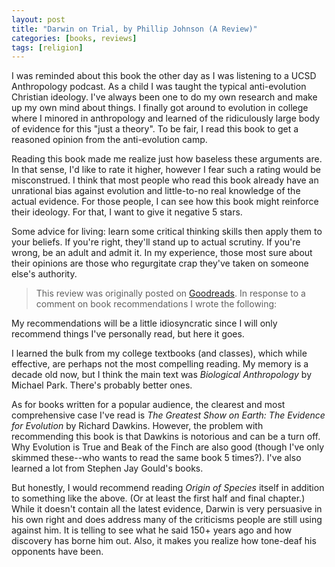```yaml
---
layout: post
title: "Darwin on Trial, by Phillip Johnson (A Review)"
categories: [books, reviews]
tags: [religion]
---
```

I was reminded about this book the other day as I was listening to a UCSD Anthropology podcast. As a child I was taught the typical anti-evolution Christian ideology. I've always been one to do my own research and make up my own mind about things. I finally got around to evolution in college where I minored in anthropology and learned of the ridiculously large body of evidence for this "just a theory". To be fair, I read this book to get a reasoned opinion from the anti-evolution camp.

Reading this book made me realize just how baseless these arguments are. In that sense, I'd like to rate it higher, however I fear such a rating would be misconstrued. I think that most people who read this book already have an unrational bias against evolution and little-to-no real knowledge of the actual evidence. For those people, I can see how this book might reinforce their ideology. For that, I want to give it negative 5 stars.

Some advice for living: learn some critical thinking skills then apply them to your beliefs. If you're right, they'll stand up to actual scrutiny. If you're wrong, be an adult and admit it. In my experience, those most sure about their opinions are those who regurgitate crap they've taken on someone else's authority.

> This review was originally posted on [Goodreads](https://www.goodreads.com/review/show/120006828?type=review#rating_226884109). In response to a comment on book recommendations I wrote the following:

My recommendations will be a little idiosyncratic since I will only recommend things I've personally read, but here it goes.

I learned the bulk from my college textbooks (and classes), which while effective, are perhaps not the most compelling reading. My memory is a decade old now, but I think the main text was _Biological Anthropology_ by Michael Park. There's probably better ones.

As for books written for a popular audience, the clearest and most comprehensive case I've read is _The Greatest Show on Earth: The Evidence for Evolution_ by Richard Dawkins. However, the problem with recommending this book is that Dawkins is notorious and can be a turn off. Why Evolution is True and Beak of the Finch are also good (though I've only skimmed these--who wants to read the same book 5 times?). I've also learned a lot from Stephen Jay Gould's books.

But honestly, I would recommend reading _Origin of Species_ itself in addition to something like the above. (Or at least the first half and final chapter.) While it doesn't contain all the latest evidence, Darwin is very persuasive in his own right and does address many of the criticisms people are still using against him. It is telling to see what he said 150+ years ago and how discovery has borne him out. Also, it makes you realize how tone-deaf his opponents have been.
